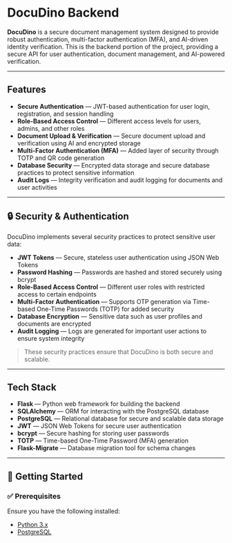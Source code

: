 # DocuDino Backend

**DocuDino** is a secure document management system designed to provide robust authentication, multi-factor authentication (MFA), and AI-driven identity verification. This is the backend portion of the project, providing a secure API for user authentication, document management, and AI-powered verification.

---

## Features

- **Secure Authentication** — JWT-based authentication for user login, registration, and session handling
- **Role-Based Access Control** — Different access levels for users, admins, and other roles
- **Document Upload & Verification** — Secure document upload and verification using AI and encrypted storage
- **Multi-Factor Authentication (MFA)** — Added layer of security through TOTP and QR code generation
- **Database Security** — Encrypted data storage and secure database practices to protect sensitive information
- **Audit Logs** — Integrity verification and audit logging for documents and user activities

---

## 🔒 Security & Authentication

DocuDino implements several security practices to protect sensitive user data:

- **JWT Tokens** — Secure, stateless user authentication using JSON Web Tokens
- **Password Hashing** — Passwords are hashed and stored securely using bcrypt
- **Role-Based Access Control** — Different user roles with restricted access to certain endpoints
- **Multi-Factor Authentication** — Supports OTP generation via Time-based One-Time Passwords (TOTP) for added security
- **Database Encryption** — Sensitive data such as user profiles and documents are encrypted
- **Audit Logging** — Logs are generated for important user actions to ensure system integrity

> These security practices ensure that DocuDino is both secure and scalable.

---

## Tech Stack

- **Flask** — Python web framework for building the backend
- **SQLAlchemy** — ORM for interacting with the PostgreSQL database
- **PostgreSQL** — Relational database for secure and scalable data storage
- **JWT** — JSON Web Tokens for secure user authentication
- **bcrypt** — Secure hashing for storing user passwords
- **TOTP** — Time-based One-Time Password (MFA) generation
- **Flask-Migrate** — Database migration tool for schema changes

---

## 🚀 Getting Started

### ✅ Prerequisites

Ensure you have the following installed:

- [Python 3.x](https://www.python.org/downloads/)
- [PostgreSQL](https://www.postgresql.org/download/)
